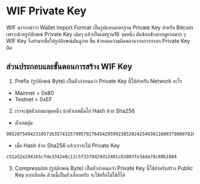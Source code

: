 # WIF Private Key

WIF มาจากคำว่า Wallet Import Format เป็นรูปแบบมาตรฐาน Private Key สำหรับ Bitcoin เพราะด้วยรูปลักษณ์ Private Key เดิมๆ แล้วเป็นเลขฐาน16 จุดหนึ่ง มันข้อนข้างยากดูยากมาก ๆ WIF Key จึงทำมาเพื่อให้รูปลักษณ์มันดูง่าย ขึ้น ช่วยลดความผิดพลาดจากการกรอก Private Key ผิด


## ส่วนประกอบและขั้นตอนการสร้าง WIF Key

1. Prefix (รูปลักษณ์ Byte) เป็นตัวกำหนดว่า Private Key นี้ใช้สำหรับ Network อะไร
- Mainnet = 0x80
- Testnet = 0xEF

2. เราจะสุ่มตัวเลขมาชุดหนึ่ง นำตัวเลขนั้นไป Hash ด้วย Sha256
- ตัวเลขสุ่ม
```sh
98528754942310573635743257995792764542959923852024254930116003798007826807869
```
- เมื่อ Hash ด้วย Sha256 แล้วเราจะได้ Private Key
```sh
c51a52e294165cfde3342e8c12c5f3370d29d12401c03803fe34de78c80b1804
```
3. Compression (รูปลักษณ์ Byte) เป็นตัวกำหนดว่า Private Key นี้ใช้สำหรับสร้าง Public Key แบบบีบอัด ส่วนนี้เป็นตัวเลือกครับ จะใช้หรือไม่ใช้ก็ได้
